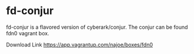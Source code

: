 # fd-conjur
fd-conjur is a flavored version of cyberark/conjur. The conjur can be found fdn0 vagrant box. 

Download Link
https://app.vagrantup.com/najoe/boxes/fdn0
